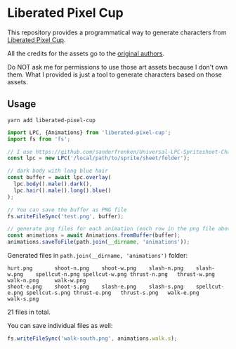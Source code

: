 # Liberated Pixel Cup

This repository provides a programmatical way to generate characters from [Liberated Pixel Cup](https://opengameart.org/forums/liberated-pixel-cup).

All the credits for the assets go to the [original authors](https://github.com/sanderfrenken/Universal-LPC-Spritesheet-Character-Generator/blob/master/AUTHORS.txt).

Do NOT ask me for permissions to use those art assets because I don't own them. What I provided is just a tool to generate characters based on those assets.


## Usage

```
yarn add liberated-pixel-cup
```


```ts
import LPC, {Animations} from 'liberated-pixel-cup';
import fs from 'fs';

// I use https://github.com/sanderfrenken/Universal-LPC-Spritesheet-Character-Generator/tree/master/spritesheets
const lpc = new LPC('/local/path/to/sprite/sheet/folder');

// dark body with long blue hair
const buffer = await lpc.overlay(
  lpc.body().male().dark(),
  lpc.hair().male().long().blue()
);

// You can save the buffer as PNG file
fs.writeFileSync('test.png', buffer);

// generate png files for each animation (each row in the png file above)
const animations = await Animations.fromBuffer(buffer);
animations.saveToFile(path.join(__dirname, 'animations'));
```

Generated files in `path.join(__dirname, 'animations')` folder:

```
hurt.png       shoot-n.png    shoot-w.png    slash-n.png    slash-w.png    spellcut-n.png spellcut-w.png thrust-n.png   thrust-w.png   walk-n.png     walk-w.png
shoot-e.png    shoot-s.png    slash-e.png    slash-s.png    spellcut-e.png spellcut-s.png thrust-e.png   thrust-s.png   walk-e.png     walk-s.png
```

21 files in total.

You can save individual files as well:

```ts
fs.writeFileSync('walk-south.png', animations.walk.s);
```
